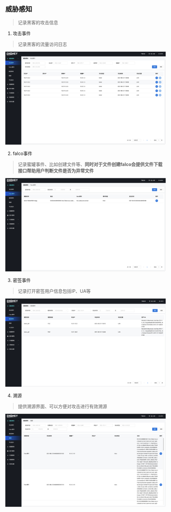 ## 威胁感知

> 记录黑客的攻击信息

1. 攻击事件 

> 记录黑客的流量访问日志

![攻击事件](../img/攻击事件.png)



2. falco事件

> 记录蜜罐事件、比如创建文件等、**同时对于文件创建falco会提供文件下载接口帮助用户判断文件是否为异常文件**

![Falco事件](../img/Falco事件.png)



3. 密签事件

> 记录打开密签用户信息包括IP、UA等

![密签事件](../img/密签事件.png)



4. 溯源

> 提供溯源界面、可以方便对攻击进行有效溯源

![溯源](../img/溯源.png)
